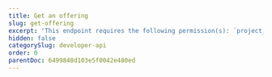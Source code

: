 ```yaml
---
title: Get an offering
slug: get-offering
excerpt: 'This endpoint requires the following permission(s): `project_configuration:offerings:read`.'
hidden: false
categorySlug: developer-api
order: 0
parentDoc: 6499848d103e5f0042e480ed
---
```

